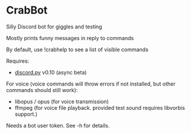 # CrabBot
Silly Discord bot for giggles and testing

Mostly prints funny messages in reply to commands

By default, use !crabhelp to see a list of visible commands

Requires:
- [discord.py](https://github.com/Rapptz/discord.py) v0.10 (async beta)

For voice (voice commands will throw errors if not installed, but other commands should still work):
- libopus / opus (for voice transmission)
- ffmpeg (for voice file playback. provided test sound requires libvorbis support.)

Needs a bot user token. See -h for details.
